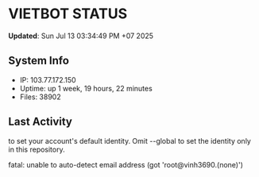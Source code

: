 # VIETBOT STATUS
**Updated**: Sun Jul 13 03:34:49 PM +07 2025

## System Info
- IP: 103.77.172.150
- Uptime: up 1 week, 19 hours, 22 minutes
- Files: 38902

## Last Activity

to set your account's default identity.
Omit --global to set the identity only in this repository.

fatal: unable to auto-detect email address (got 'root@vinh3690.(none)')
